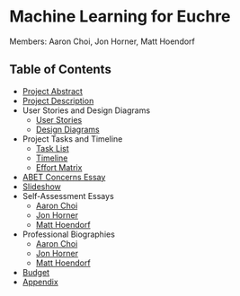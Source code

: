 # Machine Learning for Euchre
Members: Aaron Choi, Jon Horner, Matt Hoendorf

## Table of Contents
* [Project Abstract](https://github.uc.edu/hornerjn/ml-euchre/blob/development/Project-Abstract.md)
* [Project Description](https://github.uc.edu/hornerjn/ml-euchre/blob/development/Project-Description.md)
* User Stories and Design Diagrams
  * [User Stories](https://github.uc.edu/hornerjn/ml-euchre/blob/development/User-Stories.md)
  * [Design Diagrams](https://github.uc.edu/hornerjn/ml-euchre/tree/development/diagrams)
* Project Tasks and Timeline
  * [Task List](https://github.uc.edu/hornerjn/ml-euchre/blob/development/Task-List.md)
  * [Timeline](https://github.uc.edu/hornerjn/ml-euchre/blob/development/Timeline.md)
  * [Effort Matrix](https://github.uc.edu/hornerjn/ml-euchre/blob/development/Effort-Matrix.md)
* [ABET Concerns Essay](https://github.uc.edu/hornerjn/ml-euchre/blob/development/capstone/ABET-Concerns.md)
* [Slideshow](https://github.uc.edu/hornerjn/ml-euchre/tree/development/powerpoint)
* Self-Assessment Essays
  * [Aaron Choi](https://github.uc.edu/hornerjn/ml-euchre/blob/development/capstone/aaron-choi-essay.md)
  * [Jon Horner](https://github.uc.edu/hornerjn/ml-euchre/blob/development/capstone/jon-horner-essay.md)
  * [Matt Hoendorf](https://github.uc.edu/hornerjn/ml-euchre/blob/development/capstone/matt-hoendorf-essay.md)
* Professional Biographies
  * [Aaron Choi](https://github.uc.edu/hornerjn/ml-euchre/blob/development/bios/aaron-choi.md)
  * [Jon Horner](https://github.uc.edu/hornerjn/ml-euchre/blob/development/bios/jon-horner.md)
  * [Matt Hoendorf](https://github.uc.edu/hornerjn/ml-euchre/blob/development/bios/matt-hoendorf.md)
* [Budget](https://github.uc.edu/hornerjn/ml-euchre/blob/development/Budget.md)
* [Appendix](https://github.uc.edu/hornerjn/ml-euchre/blob/development/appendix)
